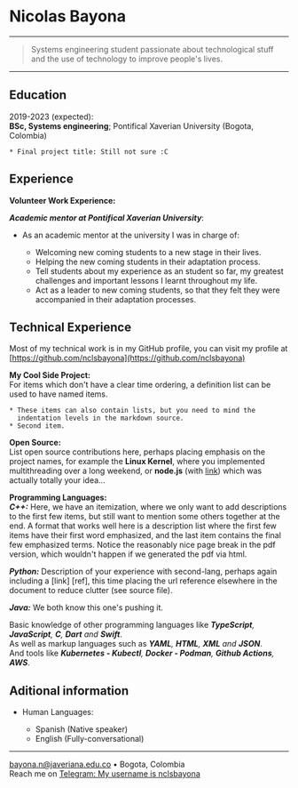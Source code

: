 Nicolas Bayona
============

----

> Systems engineering student passionate about technological stuff and the use of technology to improve people's lives.

----

Education
---------

2019-2023 (expected):\
**BSc, Systems engineering**; Pontifical Xaverian University (Bogota, Colombia)

    * Final project title: Still not sure :C

Experience
----------

**Volunteer Work Experience:**

_**Academic mentor at Pontifical Xaverian University**_:

  - As an academic mentor at the university I was in charge of:
    
    - Welcoming new coming students to a new stage in their lives.
    - Helping the new coming students in their adaptation process.
    - Tell students about my experience as an student so far, my greatest challenges and important lessons I learnt throughout my life.
    - Act as a leader to new coming students, so that they felt they were accompanied in their adaptation processes.

Technical Experience
--------------------

Most of my technical work is in my GitHub profile, you can visit my profile at [https://github.com/nclsbayona](https://github.com/nclsbayona)

**My Cool Side Project:**\
  For items which don't have a clear time ordering, a definition
  list can be used to have named items.

    * These items can also contain lists, but you need to mind the
      indentation levels in the markdown source.
    * Second item.

**Open Source:**\
    List open source contributions here, perhaps placing emphasis on
    the project names, for example the **Linux Kernel**, where you
    implemented multithreading over a long weekend, or **node.js**
    (with [link](http://nodejs.org)) which was actually totally
    your idea...

**Programming Languages:**   
**_C++:_** Here, we have an itemization, where we only want
    to add descriptions to the first few items, but still want to
    mention some others together at the end. A format that works well
    here is a description list where the first few items have their
    first word emphasized, and the last item contains the final few
    emphasized terms. Notice the reasonably nice page break in the pdf
    version, which wouldn't happen if we generated the pdf via html.

**_Python:_** Description of your experience with second-lang,
    perhaps again including a [link] [ref], this time placing the url
    reference elsewhere in the document to reduce clutter (see source
    file). 

**_Java:_** We both know this one's pushing
    it.

Basic knowledge of other programming languages like _**TypeScript**, **JavaScript**, **C**, **Dart** and **Swift**_.\
As well as markup languages such as _**YAML**, **HTML**, **XML** and **JSON**_.\
And tools like _**Kubernetes - Kubectl**, **Docker - Podman**, **Github Actions**, **AWS**_.


Aditional information
----------------------------------------

* Human Languages:

     * Spanish (Native speaker)
     * English (Fully-conversational)

----

<bayona.n@javeriana.edu.co> • Bogota, Colombia \
Reach me on [Telegram: My username is nclsbayona](https://t.me/nclsbayona)
